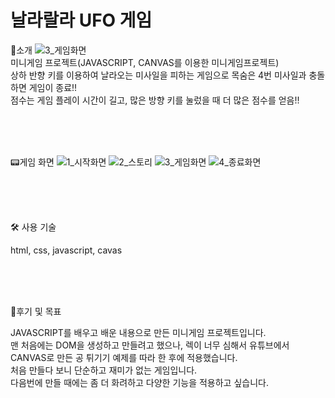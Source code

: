 # 날라랄라 UFO 게임

📣소개 
![3_게임화면](https://user-images.githubusercontent.com/41726750/108456823-95553080-72b4-11eb-9119-3d0987c9e1d8.gif)<br>
미니게임 프로젝트(JAVASCRIPT, CANVAS를 이용한 미니게임프로젝트)<br>
상하 반향 키를 이용하여 날라오는 미사일을 피하는 게임으로 목숨은 4번 미사일과 충돌하면 게임이 종료!!<br>
점수는 게임 플레이 시간이 길고, 많은 방향 키를 눌렀을 때 더 많은 점수를 얻음!!<br>


<br>
<br>
<br>

📟게임 화면
![1_시작화면](https://user-images.githubusercontent.com/41726750/108456745-54f5b280-72b4-11eb-848e-5b66c674170e.png)
![2_스토리](https://user-images.githubusercontent.com/41726750/108456750-58893980-72b4-11eb-8209-fc54a2928a53.png)
![3_게임화면](https://user-images.githubusercontent.com/41726750/108456764-6343ce80-72b4-11eb-9f81-5fe8004d468b.png)
![4_종료화면](https://user-images.githubusercontent.com/41726750/108456765-6474fb80-72b4-11eb-876f-8c7680686992.png)

<br>
<br>
<br>



🛠 사용 기술

html, css, javascript, cavas

<br>
<br>
<br>


🚩후기 및 목표

JAVASCRIPT를 배우고 배운 내용으로 만든 미니게임 프로젝트입니다.<br>
맨 처음에는 DOM을 생성하고 만들려고 했으나, 렉이 너무 심해서 유튜브에서 CANVAS로 만든 공 튀기기 예제를 따라 한 후에 적용했습니다.<br>
처음 만들다 보니 단순하고 재미가 없는 게임입니다.<br>
다음번에 만들 때에는 좀 더 화려하고 다양한 기능을 적용하고 싶습니다.<br>


